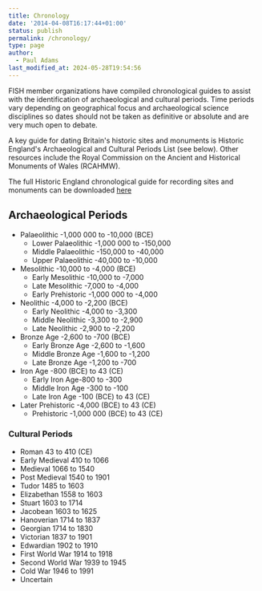 ```yaml
---
title: Chronology
date: '2014-04-08T16:17:44+01:00'
status: publish
permalink: /chronology/
type: page
author: 
  - Paul Adams
last_modified_at: 2024-05-28T19:54:56
---
```

FISH member organizations have compiled chronological guides to assist with the identification of archaeological and cultural periods. 
Time periods vary depending on geographical focus and archaeological science disciplines so dates should not be taken as definitive or 
absolute and are very much open to debate.

A key guide for dating Britain's historic sites and monuments is Historic England's Archaeological and Cultural Periods List (see below). Other resources 
include the Royal Commission on the Ancient and Historical Monuments of Wales (RCAHMW).

The full Historic England chronological guide for recording sites and monuments can be downloaded [here](/2023/04/NewHE_Periods3.csv)


## Archaeological Periods

* Palaeolithic -1,000 000 to -10,000 (BCE)
    * Lower Palaeolithic -1,000 000 to -150,000
    * Middle Palaeolithic -150,000 to -40,000
    * Upper Palaeolithic -40,000 to -10,000
* Mesolithic -10,000 to -4,000 (BCE)
    * Early Mesolithic -10,000 to -7,000
    * Late Mesolithic -7,000 to -4,000
    * Early Prehistoric -1,000 000 to -4,000
* Neolithic -4,000 to -2,200 (BCE)
    * Early Neolithic -4,000 to -3,300
    * Middle Neolithic -3,300 to -2,900
    * Late Neolithic -2,900 to -2,200
* Bronze Age -2,600 to -700 (BCE)
    * Early Bronze Age -2,600 to -1,600
    * Middle Bronze Age -1,600 to -1,200 
    * Late Bronze Age -1,200 to -700
* Iron Age -800 (BCE) to 43 (CE)
    * Early Iron Age-800 to -300
    * Middle Iron Age -300 to -100
    * Late Iron Age -100 (BCE) to 43 (CE)
* Later Prehistoric -4,000 (BCE) to 43 (CE)
    * Prehistoric -1,000 000 (BCE) to 43 (CE)

### Cultural Periods

* Roman 43 to 410 (CE)
* Early Medieval 410 to 1066
* Medieval 1066 to 1540
* Post Medieval 1540 to 1901
* Tudor 1485 to 1603
* Elizabethan 1558 to 1603
* Stuart 1603 to 1714
* Jacobean 1603 to 1625
* Hanoverian 1714 to 1837
* Georgian 1714 to 1830
* Victorian 1837 to 1901
* Edwardian 1902 to 1910
* First World War 1914 to 1918
* Second World War 1939 to 1945
* Cold War 1946 to 1991
* Uncertain
